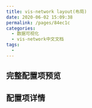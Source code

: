 ```yaml
---
title: vis-network layout(布局)
date: 2020-06-02 15:09:38
permalink: /pages/84ec1c
categories: 
  - 数据可视化
  - vis-network中文文档
tags: 
  - 
---
```


##  完整配置项预览

## 配置项详情